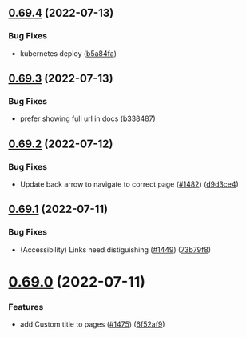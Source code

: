 ## [0.69.4](https://github.com/EddieHubCommunity/LinkFree/compare/v0.69.3...v0.69.4) (2022-07-13)


### Bug Fixes

* kubernetes deploy ([b5a84fa](https://github.com/EddieHubCommunity/LinkFree/commit/b5a84fa9954086c7cd7b75829454e4699b2cd23a))



## [0.69.3](https://github.com/EddieHubCommunity/LinkFree/compare/v0.69.2...v0.69.3) (2022-07-13)


### Bug Fixes

* prefer showing full url in docs ([b338487](https://github.com/EddieHubCommunity/LinkFree/commit/b3384879e1aad9db9a39171121ddd2797b2d3ed4))



## [0.69.2](https://github.com/EddieHubCommunity/LinkFree/compare/v0.69.1...v0.69.2) (2022-07-12)


### Bug Fixes

* Update back arrow to navigate to correct page ([#1482](https://github.com/EddieHubCommunity/LinkFree/issues/1482)) ([d9d3ce4](https://github.com/EddieHubCommunity/LinkFree/commit/d9d3ce47a7d0980293736db218409deafccdec51))



## [0.69.1](https://github.com/EddieHubCommunity/LinkFree/compare/v0.69.0...v0.69.1) (2022-07-11)


### Bug Fixes

* (Accessibility) Links need distiguishing ([#1449](https://github.com/EddieHubCommunity/LinkFree/issues/1449)) ([73b79f8](https://github.com/EddieHubCommunity/LinkFree/commit/73b79f8755544970f08be961ffad45f75c06bf8d))



# [0.69.0](https://github.com/EddieHubCommunity/LinkFree/compare/v0.68.11...v0.69.0) (2022-07-11)


### Features

* add Custom title to pages ([#1475](https://github.com/EddieHubCommunity/LinkFree/issues/1475)) ([6f52af9](https://github.com/EddieHubCommunity/LinkFree/commit/6f52af91d7c4bb301dced666a0435b68e7a42068))




